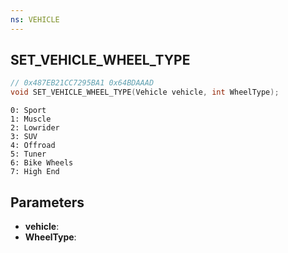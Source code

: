 ```yaml
---
ns: VEHICLE
---
```

## SET_VEHICLE_WHEEL_TYPE

```c
// 0x487EB21CC7295BA1 0x64BDAAAD
void SET_VEHICLE_WHEEL_TYPE(Vehicle vehicle, int WheelType);
```

```
0: Sport  
1: Muscle  
2: Lowrider  
3: SUV  
4: Offroad  
5: Tuner  
6: Bike Wheels  
7: High End  
```

## Parameters
* **vehicle**: 
* **WheelType**: 


